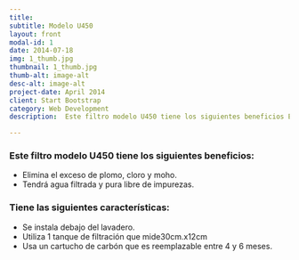 ```yaml
---
title: 
subtitle: Modelo U450
layout: front
modal-id: 1
date: 2014-07-18
img: 1_thumb.jpg
thumbnail: 1_thumb.jpg
thumb-alt: image-alt
desc-alt: image-alt
project-date: April 2014
client: Start Bootstrap
category: Web Development
description:  Este filtro modelo U450 tiene los siguientes beneficios Elimina el exceso de plomo, cloro y moho. Suprime el mal olor y el sabor de agua de caño. Tendrá agua filtrada y pura libre de impurezas.Tiene las siguientes características. Se instala debajo del lavadero. Utiliza 1 tanque de filtración que mide30cm.x12cm Usa un cartucho de carbón que es reemplazable entre 4y 6 meses.

---
```

### Este filtro modelo **U450** tiene los siguientes beneficios:
- Elimina el exceso de plomo, cloro y moho.
- Tendrá agua filtrada y pura libre de impurezas.

### Tiene las siguientes características:
- Se instala debajo del lavadero.
- Utiliza 1 tanque de filtración que mide30cm.x12cm
- Usa un cartucho de carbón que es reemplazable entre 4 y 6 meses.
